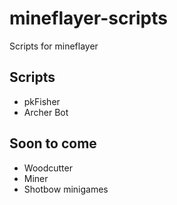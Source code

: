 # mineflayer-scripts
Scripts for mineflayer
## Scripts
  - pkFisher
  - Archer Bot
  
## Soon to come
  - Woodcutter
  - Miner
  - Shotbow minigames
  
